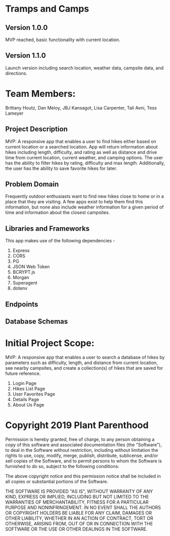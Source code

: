 # Tramps and Camps
## Version 1.0.0 
MVP reached, basic functionality with current location.
## Version 1.1.0
Launch version including search location, weather data, campsite data, and directions.

# Team Members:
Brittany Houtz, Dan Meloy, JBJ Kansagot, Lisa Carpenter, Tali Avni, Tess Lameyer

## Project Description
MVP: A responsive app that enables a user to find hikes either based on current location or a searched location. App will return information about hikes including length, difficulty, and rating as well as distance and drive time from current location, current weather, and camping options. The user has the ability to filter hikes by rating, difficulty and max length. Additionally, the user has the ability to save favorite hikes for later.

## Problem Domain
Frequently outdoor enthusiasts want to find new hikes close to home or in a place that they are visiting. A few apps exist to help them find this information, but none also include weather information for a given period of time and information about the closest campsites.

## Libraries and Frameworks
This app makes use of the following dependencies -
1. Express
2. CORS
3. PG
4. JSON Web Token
4. BCRYPT.js
5. Morgan
6. Superagent
7. dotenv

## Endpoints

## Database Schemas


# Initial Project Scope:

MVP: A responsive app that enables a user to search a database of hikes by parameters such as difficulty, length, and distance from current location, see nearby campsites, and create a collection(s) of hikes that are saved for future reference. 
1. Login Page 
2. Hikes List Page
3. User Favorites Page 
4. Details Page 
5. About Us Page
    

# Copyright 2019 Plant Parenthood

Permission is hereby granted, free of charge, to any person obtaining a copy of this software and associated documentation files (the "Software"), to deal in the Software without restriction, including without limitation the rights to use, copy, modify, merge, publish, distribute, sublicense, and/or sell copies of the Software, and to permit persons to whom the Software is furnished to do so, subject to the following conditions:

The above copyright notice and this permission notice shall be included in all copies or substantial portions of the Software.

THE SOFTWARE IS PROVIDED "AS IS", WITHOUT WARRANTY OF ANY KIND, EXPRESS OR IMPLIED, INCLUDING BUT NOT LIMITED TO THE WARRANTIES OF MERCHANTABILITY, FITNESS FOR A PARTICULAR PURPOSE AND NONINFRINGEMENT. IN NO EVENT SHALL THE AUTHORS OR COPYRIGHT HOLDERS BE LIABLE FOR ANY CLAIM, DAMAGES OR OTHER LIABILITY, WHETHER IN AN ACTION OF CONTRACT, TORT OR OTHERWISE, ARISING FROM, OUT OF OR IN CONNECTION WITH THE SOFTWARE OR THE USE OR OTHER DEALINGS IN THE SOFTWARE.
